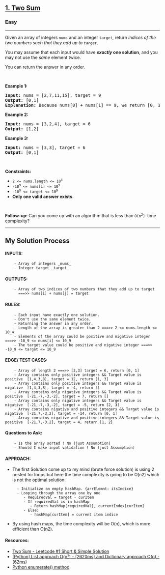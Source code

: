 <h2><a href="https://leetcode.com/problems/two-sum/">1. Two Sum</a></h2><h3>Easy</h3><hr><div style="user-select: auto;"><p style="user-select: auto;">Given an array of integers <code style="user-select: auto;">nums</code>&nbsp;and an integer <code style="user-select: auto;">target</code>, return <em style="user-select: auto;">indices of the two numbers such that they add up to <code style="user-select: auto;">target</code></em>.</p>

<p style="user-select: auto;">You may assume that each input would have <strong style="user-select: auto;"><em style="user-select: auto;">exactly</em> one solution</strong>, and you may not use the <em style="user-select: auto;">same</em> element twice.</p>

<p style="user-select: auto;">You can return the answer in any order.</p>

<p style="user-select: auto;">&nbsp;</p>
<p style="user-select: auto;"><strong style="user-select: auto;">Example 1:</strong></p>

<pre style="user-select: auto;"><strong style="user-select: auto;">Input:</strong> nums = [2,7,11,15], target = 9
<strong style="user-select: auto;">Output:</strong> [0,1]
<strong style="user-select: auto;">Explanation:</strong> Because nums[0] + nums[1] == 9, we return [0, 1].
</pre>

<p style="user-select: auto;"><strong style="user-select: auto;">Example 2:</strong></p>

<pre style="user-select: auto;"><strong style="user-select: auto;">Input:</strong> nums = [3,2,4], target = 6
<strong style="user-select: auto;">Output:</strong> [1,2]
</pre>

<p style="user-select: auto;"><strong style="user-select: auto;">Example 3:</strong></p>

<pre style="user-select: auto;"><strong style="user-select: auto;">Input:</strong> nums = [3,3], target = 6
<strong style="user-select: auto;">Output:</strong> [0,1]
</pre>

<p style="user-select: auto;">&nbsp;</p>
<p style="user-select: auto;"><strong style="user-select: auto;">Constraints:</strong></p>

<ul style="user-select: auto;">
	<li style="user-select: auto;"><code style="user-select: auto;">2 &lt;= nums.length &lt;= 10<sup style="user-select: auto;">4</sup></code></li>
	<li style="user-select: auto;"><code style="user-select: auto;">-10<sup style="user-select: auto;">9</sup> &lt;= nums[i] &lt;= 10<sup style="user-select: auto;">9</sup></code></li>
	<li style="user-select: auto;"><code style="user-select: auto;">-10<sup style="user-select: auto;">9</sup> &lt;= target &lt;= 10<sup style="user-select: auto;">9</sup></code></li>
	<li style="user-select: auto;"><strong style="user-select: auto;">Only one valid answer exists.</strong></li>
</ul>

<p style="user-select: auto;">&nbsp;</p>
<strong style="user-select: auto;">Follow-up:&nbsp;</strong>Can you come up with an algorithm that is less than&nbsp;<code style="user-select: auto;">O(n<sup style="user-select: auto;">2</sup>)&nbsp;</code>time complexity?</div>

<hr/>
<h2>My Solution Process</h2>


#### INPUTS:
        - Array of integers _nums_
        - Integer target _target_

#### OUTPUTS:
        - Array of two indices of two numbers that they add up to target 
          ===>> nums[i] + nums[j] = target

#### RULES:
        - Each input have exactly one solution.
        - Don't use the same element twice.
        - Returning the answer in any order.
        - Length of the array is greater than 2 ===>> 2 <= nums.length <= 10_4
        - Elements of the array could be positive and nigative integer ===>> -10_9 <= nums[i] <= 10_9
        - The target value could be positive and nigative integer ===>> -10_9 <= target <= 10_9


#### EDGE/ TEST CASES:
        - Array of length 2 ===>> [3,3] target = 6, return [0, 1]
        - Array contains only positive integers && Target value is positive  [1,4,3,8], target = 12, return [1, 3] 
        - Array contains only positive integers && Target value is nigative  [1,4,3,8], target = -4, return [] 
        - Array contains only nigative integers && Target value is positive  [-21,-7,-3,-2], target = 7, return [] 
        - Array contains only nigative integers && Target value is nigative  [-21,-7,-3,-2], target = -5, return [2, 3]
        - Array contains nigative and positive integers && Target value is nigative  [-21,7,-3,2], target = -14, return [0, 1]
        - Array contains nigative and positive integers && Target value is positive  [-21,7,-3,2], target = 4, return [1, 2]

#### Questions to Ask:
        - Is the array sorted ! No (just Assumption)
        - Should I make input validation ! No (just Assumption)

#### APPROACH:       
- The first Solution come up to my mind (brute force solution) is using 2 nested for loops
but here the time complexity is going to be O(n2) which is not the optimal solution.

        - Initialize an empty hashMap. {arrElemnt: itsIndice}
        - Looping through the array one by one
           - RequiredVal = target - curItem
           - If requiredVal is in hashMap
              - Return hashMap[requiredVal], currentIndex[curItem]
           - Else:
              - hashMap[curItem] = current item indice
- By using hash maps, the time complexity will be O(n), which is more efficient than O(n2).
#### Resources: 
- [Two Sum - Leetcode #1 Short & Simple Solution](https://www.code-recipe.com/post/two-sum)
- [[Python] List approach O(n²) - (2620ms) and Dictionary approach O(n) - (62ms)
](https://leetcode.com/problems/two-sum/discuss/1999084/Python-List-approach-O(n)-(2620ms)-and-Dictionary-approach-O(n)-(62ms))
- [Python enumerate() method](https://www.programiz.com/python-programming/methods/built-in/enumerate)

